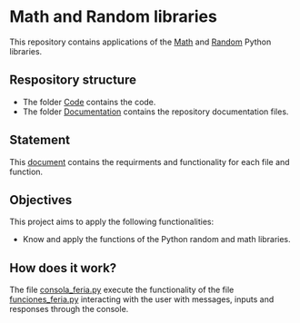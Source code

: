 # Math and Random libraries

This repository contains applications of the [Math](https://docs.python.org/3/library/math.html) and [Random](https://docs.python.org/3/library/random.html) Python libraries.

## Respository structure

- The folder [Code](/Code/) contains the code.
- The folder [Documentation](/Documentation/) contains the repository documentation files.

## Statement

This [document](/Documentation/statement.pdf) contains the requirments and functionality for each file and function.

## Objectives

This project aims to apply the following functionalities:

- Know and apply the functions of the Python random and math libraries.

## How does it work?

The file [consola_feria.py](/Code/consola_feria.py) execute the functionality of the file [funciones_feria.py](/Code/funciones_feria.py) interacting with the user with messages, inputs and responses through the console.
